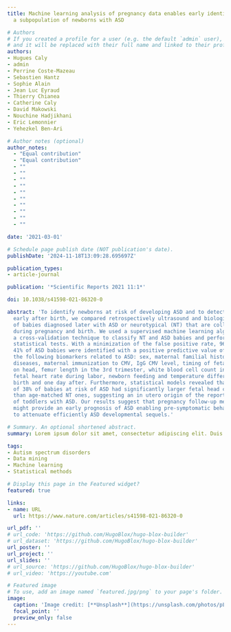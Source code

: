 ```yaml
---
title: Machine learning analysis of pregnancy data enables early identification of
  a subpopulation of newborns with ASD

# Authors
# If you created a profile for a user (e.g. the default `admin` user), write the username (folder name) here
# and it will be replaced with their full name and linked to their profile.
authors:
- Hugues Caly
- admin
- Perrine Coste-Mazeau
- Sebastien Hantz
- Sophie Alain
- Jean Luc Eyraud
- Thierry Chianea
- Catherine Caly
- David Makowski
- Nouchine Hadjikhani
- Eric Lemonnier
- Yehezkel Ben-Ari

# Author notes (optional)
author_notes:
  - "Equal contribution"
  - "Equal contribution"
  - ""
  - ""
  - ""
  - ""
  - ""
  - ""
  - ""
  - ""
  - ""
  - ""

date: '2021-03-01'

# Schedule page publish date (NOT publication's date).
publishDate: '2024-11-18T13:09:28.695697Z'

publication_types:
- article-journal

publication: '*Scientific Reports 2021 11:1*'

doi: 10.1038/s41598-021-86320-0

abstract: 'To identify newborns at risk of developing ASD and to detect ASD biomarkers
  early after birth, we compared retrospectively ultrasound and biological measurements
  of babies diagnosed later with ASD or neurotypical (NT) that are collected routinely
  during pregnancy and birth. We used a supervised machine learning algorithm with
  a cross-validation technique to classify NT and ASD babies and performed various
  statistical tests. With a minimization of the false positive rate, 96% of NT and
  41% of ASD babies were identified with a positive predictive value of 77%. We identified
  the following biomarkers related to ASD: sex, maternal familial history of auto-immune
  diseases, maternal immunization to CMV, IgG CMV level, timing of fetal rotation
  on head, femur length in the 3rd trimester, white blood cell count in the 3rd trimester,
  fetal heart rate during labor, newborn feeding and temperature difference between
  birth and one day after. Furthermore, statistical models revealed that a subpopulation
  of 38% of babies at risk of ASD had significantly larger fetal head circumference
  than age-matched NT ones, suggesting an in utero origin of the reported bigger brains
  of toddlers with ASD. Our results suggest that pregnancy follow-up measurements
  might provide an early prognosis of ASD enabling pre-symptomatic behavioral interventions
  to attenuate efficiently ASD developmental sequels.'

# Summary. An optional shortened abstract.
summary: Lorem ipsum dolor sit amet, consectetur adipiscing elit. Duis posuere tellus ac convallis placerat. Proin tincidunt magna sed ex sollicitudin condimentum.

tags:
- Autism spectrum disorders
- Data mining
- Machine learning
- Statistical methods

# Display this page in the Featured widget?
featured: true

links:
- name: URL
  url: https://www.nature.com/articles/s41598-021-86320-0

url_pdf: ''
# url_code: 'https://github.com/HugoBlox/hugo-blox-builder'
# url_dataset: 'https://github.com/HugoBlox/hugo-blox-builder'
url_poster: ''
url_project: ''
url_slides: ''
# url_source: 'https://github.com/HugoBlox/hugo-blox-builder'
# url_video: 'https://youtube.com'

# Featured image
# To use, add an image named `featured.jpg/png` to your page's folder.
image:
  caption: 'Image credit: [**Unsplash**](https://unsplash.com/photos/pLCdAaMFLTE)'
  focal_point: ''
  preview_only: false
---
```

